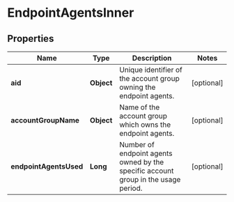 

# EndpointAgentsInner


## Properties

| Name | Type | Description | Notes |
|------------ | ------------- | ------------- | -------------|
|**aid** | **Object** | Unique identifier of the account group owning the endpoint agents. |  [optional] |
|**accountGroupName** | **Object** | Name of the account group which owns the endpoint agents. |  [optional] |
|**endpointAgentsUsed** | **Long** | Number of endpoint agents owned by the specific account group in the usage period. |  [optional] |



